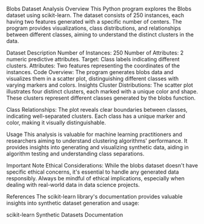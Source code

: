 Blobs Dataset Analysis
Overview
This Python program explores the Blobs dataset using scikit-learn. The dataset consists of 250 instances, each having two features generated with a specific number of centers. The program provides visualizations, class distributions, and relationships between different classes, aiming to understand the distinct clusters in the data.

Dataset Description
Number of Instances: 250
Number of Attributes: 2 numeric predictive attributes.
Target: Class labels indicating different clusters.
Attributes: Two features representing the coordinates of the instances.
Code Overview: The program generates blobs data and visualizes them in a scatter plot, distinguishing different classes with varying markers and colors.
Insights
Cluster Distributions: The scatter plot illustrates four distinct clusters, each marked with a unique color and shape. These clusters represent different classes generated by the blobs function.

Class Relationships: The plot reveals clear boundaries between classes, indicating well-separated clusters. Each class has a unique marker and color, making it visually distinguishable.

Usage
This analysis is valuable for machine learning practitioners and researchers aiming to understand clustering algorithms' performance. It provides insights into generating and visualizing synthetic data, aiding in algorithm testing and understanding class separations.

Important Note
Ethical Considerations: While the blobs dataset doesn't have specific ethical concerns, it's essential to handle any generated data responsibly. Always be mindful of ethical implications, especially when dealing with real-world data in data science projects.

References
The scikit-learn library's documentation provides valuable insights into synthetic dataset generation and usage:

scikit-learn Synthetic Datasets Documentation





